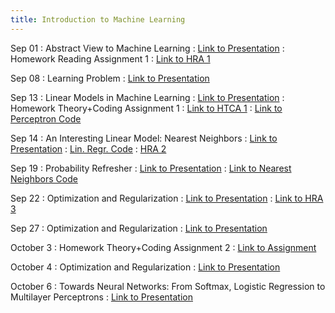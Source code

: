 ```yaml
---
title: Introduction to Machine Learning
---
```


Sep 01
: Abstract View to Machine Learning
  : [Link to Presentation](https://drive.google.com/file/d/1E5q8f3SeoVT2ahzhLvc_whtuY-g5rw_e/view?usp=sharing)
: Homework Reading Assignment 1
  : [Link to HRA 1](https://drive.google.com/file/d/1tvtsEGGdR6leQZ8zwM1qyrDIMf4JXvBB/view?usp=sharing)

Sep 08
: Learning Problem
  : [Link to Presentation](https://drive.google.com/file/d/1XHwWrnU8-UojYn_UkcT-Y4rCq28cjBYS/view?usp=sharing)

Sep 13
: Linear Models in Machine Learning
  : [Link to Presentation](https://drive.google.com/file/d/1w3TZBX4Bn4Igakx560bdQkWts2znf_J1/view?usp=sharing)
: Homework Theory+Coding Assignment 1
  : [Link to HTCA 1](https://drive.google.com/file/d/1hcmDsrABRj-Lghl4fIdL-taLV6Or59I_/view?usp=sharing)
  : [Link to Perceptron Code](https://drive.google.com/file/d/1Zrg1iIXKC2p4ijDByN2tHwTZ0DFXVYDz/view?usp=sharing)

Sep 14
: An Interesting Linear Model: Nearest Neighbors
  : [Link to Presentation](https://drive.google.com/file/d/1Zn-MoJ_Ip3eIamCe-MYmQTo4IgJq07TG/view?usp=sharing)
  : [Lin. Regr. Code](https://drive.google.com/file/d/1oUZedRmmTdtLFc9PFY4Q5ldXXlk9wWjh/view?usp=sharing)
  : [HRA 2](https://drive.google.com/file/d/1jgGYGvBOr6q5KtGRB6aE8ljK8vY0JlZQ/view?usp=sharing)

Sep 19
: Probability Refresher
  : [Link to Presentation](https://drive.google.com/file/d/1f8G3vIgVE6MW0z1zjmUFJsDWF1-oZPFl/view?usp=sharing)
  : [Link to Nearest Neighbors Code](https://drive.google.com/file/d/1HkWzEQk6CYVi0u22BFVgn6OjMyoDZvmK/view?usp=sharing)

Sep 22
: Optimization and Regularization
  : [Link to Presentation](https://drive.google.com/file/d/1nOATBDF7UGKjxjJOsyWEm8bw3ReAytNf/view?usp=sharing)
  : [Link to HRA 3](https://drive.google.com/file/d/1rvfiVAjj6BANHyDwbm9R9xVWP1grjwox/view?usp=sharing)

Sep 27
: Optimization and Regularization
  : [Link to Presentation](https://drive.google.com/file/d/1TuggAjzar1QZMSo-S9tF0BOBMBmfOYGW/view?usp=sharing)

October 3
: Homework Theory+Coding Assignment 2
  : [Link to Assignment](https://drive.google.com/file/d/1ikmF8MthDoMMahNALFCeYnTknGOREq7e/view?usp=sharing)

October 4
: Optimization and Regularization
  : [Link to Presentation](https://drive.google.com/file/d/1TuggAjzar1QZMSo-S9tF0BOBMBmfOYGW/view?usp=sharing)

October 6
: Towards Neural Networks: From Softmax, Logistic Regression to Multilayer Perceptrons
  : [Link to Presentation](https://drive.google.com/file/d/1f6hmGJwvZ-Bo3X7qWFL7MAYrLJkSVmpU/view?usp=sharing)